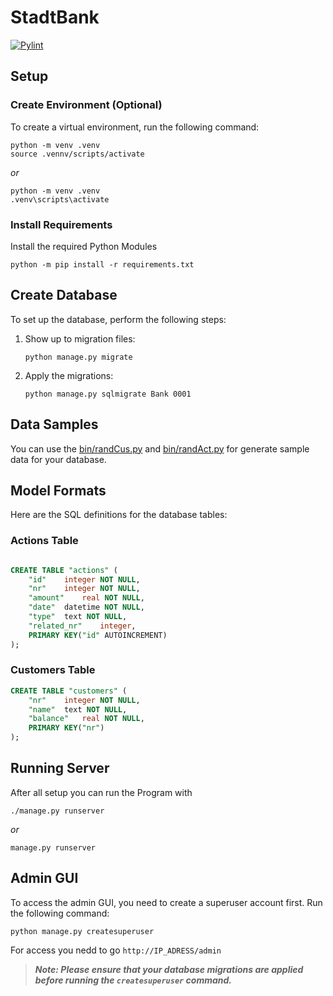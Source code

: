 # StadtBank

[![Pylint](https://github.com/Kafalar-Karisik/StadtBank/actions/workflows/pylint.yml/badge.svg?branch=Django-Tailwind)](https://github.com/Kafalar-Karisik/StadtBank/actions/workflows/pylint.yml)

## Setup

### Create Environment (Optional)

To create a virtual environment, run the following command:

```shell
python -m venv .venv
source .vennv/scripts/activate
```

_or_

```shell
python -m venv .venv
.venv\scripts\activate
```

### Install Requirements

Install the required Python Modules

```shell
python -m pip install -r requirements.txt
```

## Create Database

To set up the database, perform the following steps:

1. Show up to migration files:

   ```shell
   python manage.py migrate
   ```

2. Apply the migrations:

   ```shell
   python manage.py sqlmigrate Bank 0001
   ```

## Data Samples

You can use the [bin/randCus.py](bin/randCus.py) and [bin/randAct.py](bin/randAct.py) for generate sample data for your database.

## Model Formats

Here are the SQL definitions for the database tables:

### Actions Table

```sql

CREATE TABLE "actions" (
    "id"    integer NOT NULL,
    "nr"    integer NOT NULL,
    "amount"    real NOT NULL,
    "date"  datetime NOT NULL,
    "type"  text NOT NULL,
    "related_nr"    integer,
    PRIMARY KEY("id" AUTOINCREMENT)
);
```

### Customers Table

```sql
CREATE TABLE "customers" (
    "nr"    integer NOT NULL,
    "name"  text NOT NULL,
    "balance"   real NOT NULL,
    PRIMARY KEY("nr")
);
```

## Running Server

After all setup you can run the Program with

```shell
./manage.py runserver
```

_or_

```shell
manage.py runserver
```

## Admin GUI

To access the admin GUI, you need to create a superuser account first. Run the following command:

```shell
python manage.py createsuperuser
```

For access you nedd to go `http://IP_ADRESS/admin`

> **_Note: Please ensure that your database migrations are applied before running the `createsuperuser` command._**
